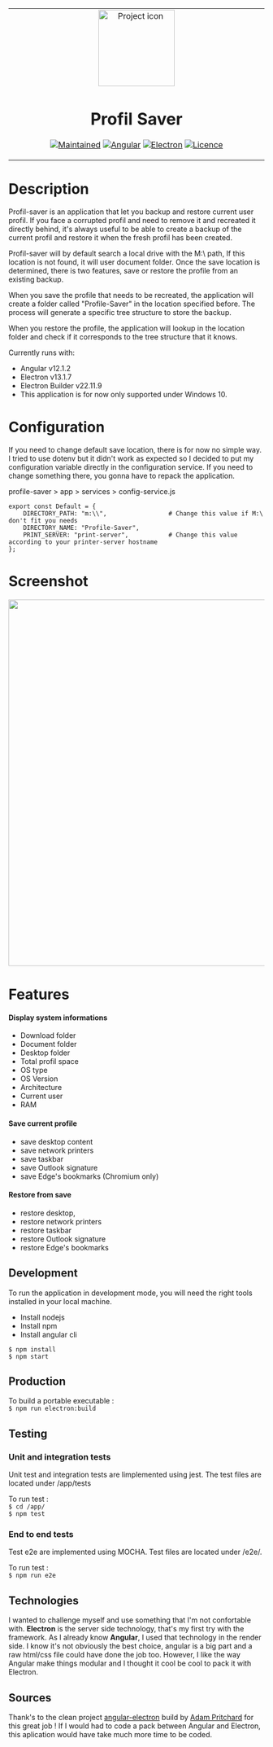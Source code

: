 <table align="center"><tr><td align="center" width="9999">
<img src="https://i.postimg.cc/8k95M69T/favicon-256x256.png" align="center" width="150" alt="Project icon">

# Profil Saver

<a href="https://angular.io/" target="_blank"><img src="https://img.shields.io/badge/maintained-yes-brightgreen" alt="Maintained" /></a>
<a href="https://angular.io/" target="_blank"><img src="https://img.shields.io/badge/angular-v12.1.2-red" alt="Angular" /></a>
<a href="https://www.electronjs.org/" target="_blank"><img src="https://img.shields.io/badge/electron-v13.1.7-blue" alt="Electron" /></a>
<a href="https://fr.wikipedia.org/wiki/Licence_MIT" target="_blank"><img src="https://img.shields.io/badge/license-MIT-green" alt="Licence" /></a>

</td></tr></table>

# Description

Profil-saver is an application that let you backup and restore current user profil. If you face a corrupted profil and need to remove it and recreated it directly behind, it's always
useful to be able to create a backup of the current profil and restore it when the fresh profil has been created.

Profil-saver will by default search a local drive with the M:\ path, If this location is not found, it will user document folder. Once the save location is determined, there is two features, save or restore the profile from an existing backup.

When you save the profile that needs to be recreated, the application will create a folder called "Profile-Saver" in the location specified before. The process will generate a specific tree structure to store the backup.

When you restore the profile, the application will lookup in the location folder and check if it corresponds to the tree structure that it knows.

Currently runs with:

- Angular v12.1.2
- Electron v13.1.7
- Electron Builder v22.11.9
- This application is for now only supported under Windows 10.

# Configuration

If you need to change default save location, there is for now no simple way. I tried to use dotenv but it didn't work as expected so I decided to put my configuration variable directly in the configuration service. If you need to change something there, you gonna have to repack the application.

profile-saver > app > services > config-service.js

    export const Default = {
        DIRECTORY_PATH: "m:\\",                 # Change this value if M:\ don't fit you needs
        DIRECTORY_NAME: "Profile-Saver",
        PRINT_SERVER: "print-server",           # Change this value according to your printer-server hostname
    };

# Screenshot

<img src="https://i.postimg.cc/d31CWZKJ/screen01.jpg" width="720"/>

# Features

#### Display system informations

- Download folder
- Document folder
- Desktop folder
- Total profil space
- OS type
- OS Version
- Architecture
- Current user
- RAM

#### Save current profile

- save desktop content
- save network printers
- save taskbar
- save Outlook signature
- save Edge's bookmarks (Chromium only)

#### Restore from save

- restore desktop,
- restore network printers
- restore taskbar
- restore Outlook signature
- restore Edge's bookmarks

## Development

To run the application in development mode, you will need the right tools installed in your local machine.

- Install nodejs
- Install npm
- Install angular cli

`$ npm install`  
`$ npm start`

## Production

To build a portable executable :  
`$ npm run electron:build`

## Testing

### Unit and integration tests

Unit test and integration tests are limplemented using jest. The test files are located under /app/tests

To run test :  
`$ cd /app/`  
`$ npm test`

### End to end tests

Test e2e are implemented using MOCHA. Test files are located under /e2e/.

To run test :  
`$ npm run e2e`

## Technologies

I wanted to challenge myself and use something that I'm not confortable with. **Electron** is the server side technology, that's my first try with the framework. As I already know **Angular**, I used that technology in the render side. I know it's not obviously the best choice, angular is a big part and a raw html/css file could have done the job too. However, I like the way Angular make things modular and I thought it cool be cool to pack it with Electron.

## Sources

Thank's to the clean project [angular-electron](https://github.com/maximegris/angular-electron) build by [Adam Pritchard](https://github.com/adam-p) for this great job ! If I would had to code a pack between Angular and Electron, this aplication would have take much more time to be coded.
